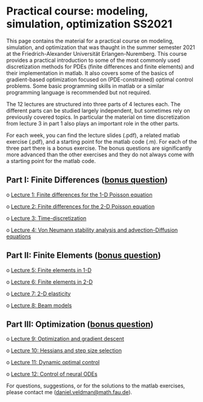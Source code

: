 # Practical course: modeling, simulation, optimization SS2021

This page contains the material for a practical course on modeling, simulation, and optimization that was thaught in
the summer semester 2021 at the Friedrich-Alexander Universität Erlangen-Nuremberg. This course provides a 
practical introduction to some of the most commonly used discretization methods for PDEs (finite differences and 
finite elements) and their implementation in matlab. It also covers some of the basics of gradient-based optimization 
focused on (PDE-constrained) optimal control problems. Some basic programming skills in matlab 
or a similar programming language is recommended but not required. 

The 12 lectures are structured into three parts of 4 lectures each. 
The different parts can be studied largely independent, but sometimes rely on previously covered topics. 
In particular the material on time discretization from lecture 3 in part 1 also plays an important role in the other parts.

For each week, you can find the lecture slides (.pdf), a related matlab exercise (.pdf), and a starting point for the matlab code (.m). 
For each of the three part there is a bonus exercise. The bonus questions are significantly more advanced than the other 
exercises and they do not always come with a starting point for the matlab code. 

## Part I: Finite Differences ([bonus question](05_part1_bonus))
o	[Lecture 1: Finite differences for the 1-D Poisson equation](01_week1)

o	[Lecture 2: Finite differences for the 2-D Poisson equation](02_week2)

o	[Lecture 3: Time-discretization](03_week3)

o	[Lecture 4: Von Neumann stability analysis and advection-Diffusion equations](04_week4)

## Part II: Finite Elements ([bonus question](10_part2_bonus))
o	[Lecture 5: Finite elements in 1-D](06_week5)

o	[Lecture 6: Finite elements in 2-D](07_week6)

o	[Lecture 7: 2-D elasticity](08_week7)

o	[Lecture 8: Beam models](09_week8)

## Part III: Optimization ([bonus question](15_part3_bonus))
o	[Lecture 9: Optimization and gradient descent](11_week9)

o	[Lecture 10: Hessians and step size selection](12_week10)

o	[Lecture 11: Dynamic optimal control](13_week11)

o	[Lecture 12: Control of neural ODEs](14_week12)

For questions, suggestions, or for the solutions to the matlab exercises, please contact me (daniel.veldman@math.fau.de). 
